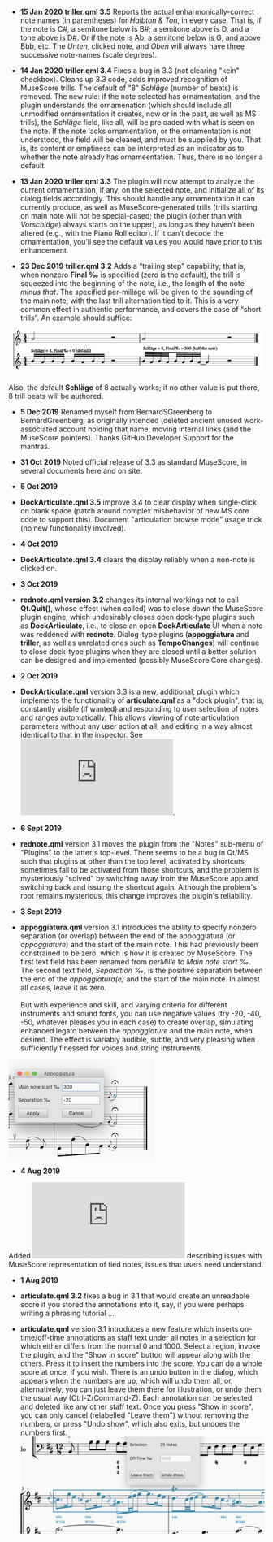 * **15 Jan 2020**
**triller.qml 3.5** Reports the actual enharmonically-correct note names (in parentheses) for *Halbton* & *Ton*, in every case. That is, if the note is C#, a semitone below is B#; a semitone above is D, and a tone above is D#.  Or if the note is Ab, a semitone below is G, and above Bbb, etc. The *Unten*, clicked note, and *Oben* will always have three successive note-names (scale degrees).

* **14 Jan 2020**
**triller.qml 3.4** Fixes a bug in 3.3 (not clearing "kein" checkbox).  Cleans up 3.3 code, adds improved recognition of MuseScore trills.  The default of "8" *Schläge* (number of beats) is removed.  The new rule: if the note selected has ornamentation, and the plugin understands the ornamenation (which should include all unmodified ornamentation it creates, now or in the past, as well as MS trills), the *Schläge* field, like all, will be preloaded with what is seen on the note.  If the note lacks ornamentation, or the ornamentation is not understood, the field will be cleared, and must be supplied by you. That is, its content or emptiness can be interpreted as an indicator as to whether the note already has ornameentation. Thus, there is no longer a default.

* **13 Jan 2020**
**triller.qml 3.3** The plugin will now attempt to analyze the current ornamentation, if any, on the selected note, and initialize all of its dialog fields accordingly.  This should handle any ornamentation it can currently produce, as well as MuseScore-generated trills (trills starting on main note will not be special-cased; the plugin (other than with *Vorschläge*) always starts on the upper), as long as they haven’t been altered (e.g., with the Piano Roll editor). If it can’t decode the ornamentation, you’ll see the default values you would have prior to this enhancement.

* **23 Dec 2019**
**triller.qml 3.2** Adds a “trailing step” capability; that is, when nonzero **Final ‰** is specified (zero is the default), the trill is squeezed into the beginning of the note, i.e., the length of the note *minus that*.  The specified per-millage will be given to the sounding of the main note, with the last trill alternation tied to it.  This is a very common effect in authentic performance, and covers the case of “short trills”. An example should suffice:

![Trill final step example](TrillFinalStep.png)

Also, the default **Schläge** of 8 actually works; if no other value is put there, 8 trill beats will be authored.


* **5 Dec 2019**  Renamed myself from BernardSGreenberg to BernardGreenberg, as originally intended (deleted ancient unused work-associated account holding that name, moving internal links (and the MuseScore pointers). Thanks GitHub Developer Support for the mantras.

* **31 Oct 2019**  Noted official release of 3.3 as standard MuseScore, in several documents here and on site.

* **5 Oct 2019**
* **DockArticulate.qml 3.5** improve 3.4 to clear display when single-click on blank space (patch around complex misbehavior of new MS core code to support this).  Document "articulation browse mode" usage trick (no new functionality involved).

* **4 Oct 2019**
* **DockArticulate.qml 3.4** clears the display reliably when a non-note is clicked on.

* **3 Oct 2019**
* **rednote.qml version 3.2** changes its internal workings not to call **Qt.Quit()**, whose effect (when called) was to close down the MuseScore plugin engine, which undesirably closes open dock-type plugins such as **DockArticulate**, i.e., to close an open **DockArticulate** UI when a note was reddened with **rednote**.  Dialog-type plugins (**appoggiatura** and **triller**, as well as unrelated ones such as **TempoChanges**) will continue to close dock-type plugins when they are closed until a better solution can be designed and implemented (possibly MuseScore Core changes).

* **2 Oct 2019**
* **DockArticulate.qml** version 3.3 is a new, additional, plugin which implements the functionality of **articulate.qml** as a "dock plugin", that is, constantly visible (if wanted) and responding to user selection of notes and ranges automatically.  This allows viewing of note articulation parameters without any user action at all, and editing in a way almost identical to that in the inspector.  See ![DockArticulate.md](https://github.com/BernardSGreenberg/MuseScorePlugins/blob/master/DockArticulate.md).

* **6 Sept 2019**

* **rednote.qml** version 3.1 moves the plugin from the "Notes" sub-menu of "Plugins" to the latter's top-level.  There seems to be a bug in Qt/MS such that plugins at other than the top level, activated by shortcuts, sometimes fail to be activated from those shortcuts, and the problem is mysteriously "solved" by switching away from the MuseScore app and switching back and issuing the shortcut again.  Although the problem's root remains mysterious, this change improves the plugin's reliability.

* **3 Sept 2019**

* **appoggiatura.qml** version 3.1 introduces the ability to specify nonzero separation (or overlap) between the end of the appoggiatura (or *appoggiature*) and the start of the main note. This had previously been constrained to be zero, which is how it is created by MuseScore.  The first text field has been renamed from *perMille* to *Main note start ‰*.  The second text field, *Separation ‰*, is the positive separation between the end of the *appoggiatura(e)* and the start of the main note.  In almost all cases, leave it as zero. \
\
But with experience and skill, and varying criteria for different instruments and sound fonts, you can use negative values (try -20, -40, -50, whatever pleases you in each case) to create overlap, simulating enhanced legato between the *appoggiature* and the main note, when desired.  The effect is variably audible, subtle, and very pleasing when sufficiently finessed for voices and string instruments.

![Appoggiatura plugin with separation](AppoggWSep.png)


* **4 Aug 2019**

Added ![adjustTiedNotes.md](https://github.com/BernardSGreenberg/MuseScorePlugins/blob/master/adjustingTiedNotes.md) describing issues with MuseScore representation of tied notes, issues that users need understand.

* **1 Aug 2019**

* **articulate.qml 3.2** fixes a bug in 3.1 that would create an unreadable score if you stored the annotations into it, say, if you were perhaps writing a phrasing tutorial .... 

* **articulate.qml** version 3.1 introduces a new feature which inserts on-time/off-time annotations as staff text under all notes in a selection for which either differs from the normal 0 and 1000. Select a region, invoke the plugin, and the "Show in score" button will appear along with the others. Press it to insert the numbers into the score.  You can do a whole score at once, if you wish.  There is an undo button in the dialog, which appears when the numbers are up, which will undo them all, or, alternatively, you can just leave them there for illustration, or undo them the usual way (Ctrl-Z/Command-Z). Each annotation can be selected and deleted like any other staff text.  Once you press "Show in score", you can only cancel (relabelled "Leave them") without removing the numbers, or press "Undo show", which also exits, but undoes the numbers first.
![Note times in the score](inScoreShowTimes.png)

